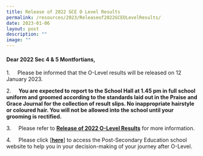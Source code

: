 ```yaml
---
title: Release of 2022 GCE O Level Results
permalink: /resources/2023/Releaseof2022GCEOLevelResults/
date: 2023-01-06
layout: post
description: ""
image: ""
---
```


#### Dear 2022 Sec 4 & 5 Montfortians,

1.     Please be informed that the O-Level results will be released on 12 January 2023.

2.     **You are expected to report to the School Hall at 1.45 pm in full school uniform and groomed according to the standards laid out in the Praise and Grace Journal for the collection of result slips. No inappropriate hairstyle or coloured hair. You will not be allowed into the school until your grooming is rectified.**

3.     Please refer to **[Release of 2022 O-Level Results](/files/Release%20of%202022%20O-Level%20Results%20(6%20Jan%202023).pdf)** for more information.

4.     Please click \[**[here](https://www.montfortsec.moe.edu.sg/curriculum/Subject-Combination/post-secondary-education/)**] to access the Post-Secondary Education school website to help you in your decision-making of your journey after O-Level.